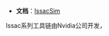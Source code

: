 + **文档**：[IssacSim](https://docs.isaacsim.omniverse.nvidia.com/latest/index.html)

Issac系列工具链由Nvidia公司开发，